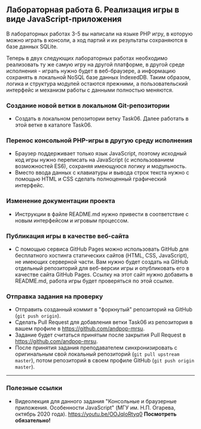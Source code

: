 ##                             Лабораторная работа 6. Реализация игры в виде JavaScript-приложения

В лабораторных работах 3-5 вы написали на языке PHP игру, в которую можно играть в консоли, а ход партий и их результаты сохраняются в базе данных SQLite.

Теперь в двух следующих лабораторных работах необходимо реализовать ту же самую игру на другой платформе, в другой среде исполнения - играть нужно будет в веб-браузере, а информацию сохранять в локальной NoSQL базе данных IndexedDB. Таким образом, логика и структура модулей остаются прежними, а пользовательский интерфейс и механизм работы с данными полностью меняются.

### Создание новой ветки в локальном Git-репозитории
* Создать в локальном репозитории ветку Task06. Далее работать в этой ветке в каталоге Task06.

### Перенос консольной PHP-игры в другую среду исполнения
* Браузер поддерживает только язык JavaScript, поэтому исходный код игры нужно переписать на JavaScript (с использованием возможностей ES6), сохраняя имеющуюся логику и модульность.
* Вместо ввода данных с клавиатуры и вывода строк текста нужно с помощью HTML и CSS сделать полноценный графический интерфейс.

### Изменение документации проекта
* Инструкции в файле README.md нужно привести в соответствие с новым интерфейсом и игровым процессом.

### Публикация игры в качестве веб-сайта
* С помощью сервиса GitHub Pages можно использовать GitHub для бесплатного хостинга статических сайтов (HTML, CSS, JavaScript), не имеющих серверной части. Вам нужно будет создать на GitHub отдельный репозиторий для веб-версии игры и опубликовать его в качестве сайта GitHub Pages. Ссылку на этот сайт нужно добавить в README.md, работа игры будет проверяться по этой ссылке.

### Отправка задания на проверку
* Отправить созданный коммит в "форкнутый" репозиторий на GitHub (`git push origin`).
* Сделать Pull Request для добавления ветки Task06 из репозитория в вашем профиле в https://github.com/andpop-mrsu.
* Задание будет считаться принятым после закрытия Pull Request в https://github.com/andpop-mrsu.
* После принятия задания преподавателем синхронизировать с оригинальным свой локальный репозиторий (`git pull upstream master`), потом репозиторий в своем профиле GitHub (`git push origin master`).

* * *
### Полезные ссылки
* Видеолекция для данного задания "Консольные и браузерные приложения. Особенности JavaScript" (МГУ им. Н.П. Огарева, октябрь 2020 года). https://youtu.be/OOJqloRtyq0
**Посмотреть обязательно!**
